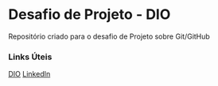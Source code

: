 # Desafio de Projeto - DIO
Repositório criado para o desafio de Projeto sobre Git/GitHub

### Links Úteis 
[DIO](https://web.dio.me)
[LinkedIn](https://www.linkedin.com/in/maycon-cesar-de-paula-silva-858a7a19b/)
